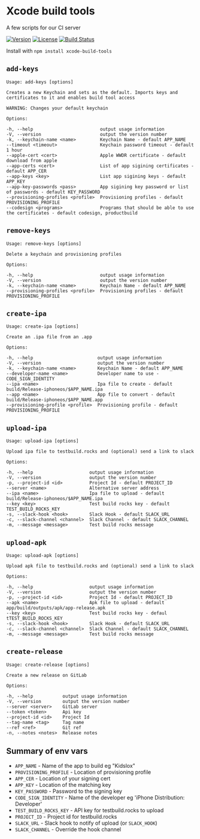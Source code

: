 # Xcode build tools

A few scripts for our CI server

[![Version](https://img.shields.io/npm/v/xcode-build-tools.svg)](https://www.npmjs.com/package/xcode-build-tools)
[![License](https://img.shields.io/npm/l/xcode-build-tools.svg)](https://www.npmjs.com/package/xcode-build-tools)
[![Build Status](https://travis-ci.org/ekreative/xcode-build-tools.svg?branch=master)](https://travis-ci.org/ekreative/xcode-build-tools)

Install with `npm install xcode-build-tools`

## `add-keys`

    Usage: add-keys [options]
    
    Creates a new Keychain and sets as the default. Imports keys and certificates to it and enables build tool access
    
    WARNING: Changes your default keychain
    
    Options:
    
    -h, --help                         output usage information
    -V, --version                      output the version number
    -k, --keychain-name <name>         Keychain Name - default APP_NAME
    --timeout <timeout>                Keychain password timeout - default 1 hour
    --apple-cert <cert>                Apple WWDR certificate - default download from apple
    --app-certs <cert>                 List of app sigining certificates - default APP_CER
    --app-keys <key>                   List app sigining keys - default APP_KEY
    --app-key-passwords <pass>         App sigining key password or list of passwords - default KEY_PASSWORD
    --provisioning-profiles <profile>  Provisioning profiles - default PROVISIONING_PROFILE
    --codesign <programs>              Programs that should be able to use the certificates - default codesign, productbuild
    
## `remove-keys`

    Usage: remove-keys [options]
    
    Delete a keychain and provisioning profiles
    
    Options:
    
    -h, --help                         output usage information
    -V, --version                      output the version number
    -k, --keychain-name <name>         Keychain Name - default APP_NAME
    --provisioning-profiles <profile>  Provisioning profiles - default PROVISIONING_PROFILE
    
## `create-ipa`
    
    Usage: create-ipa [options]
    
    Create an .ipa file from an .app
    
    Options:
    
    -h, --help                        output usage information
    -V, --version                     output the version number
    -k, --keychain-name <name>        Keychain Name - default APP_NAME
    --developer-name <name>           Developer name to use - CODE_SIGN_IDENTITY
    --ipa <name>                      Ipa file to create - default build/Release-iphoneos/$APP_NAME.ipa
    --app <name>                      App file to convert - default build/Release-iphoneos/$APP_NAME.app
    --provisioning-profile <profile>  Provisioning profile - default PROVISIONING_PROFILE

## `upload-ipa`

    Usage: upload-ipa [options]
    
    Upload ipa file to testbuild.rocks and (optional) send a link to slack
    
    Options:
    
    -h, --help                     output usage information
    -V, --version                  output the version number
    -p, --project-id <id>          Project Id - default PROJECT_ID
    --server <name>                Alternative server address
    --ipa <name>                   Ipa file to upload - default build/Release-iphoneos/$APP_NAME.ipa
    --key <key>                    Test build rocks key - default TEST_BUILD_ROCKS_KEY
    -s, --slack-hook <hook>        Slack Hook - default SLACK_URL
    -c, --slack-channel <channel>  Slack Channel - default SLACK_CHANNEL
    -m, --message <message>        Test build rocks message
    
## `upload-apk`

    Usage: upload-apk [options]
    
    Upload apk file to testbuild.rocks and (optional) send a link to slack
    
    Options:
    
    -h, --help                     output usage information
    -V, --version                  output the version number
    -p, --project-id <id>          Project Id - default PROJECT_ID
    --apk <name>                   Apk file to upload - default app/build/outputs/apk/app-release.apk
    --key <key>                    Test build rocks key - defaul tTEST_BUILD_ROCKS_KEY
    -s, --slack-hook <hook>        Slack Hook - default SLACK_URL
    -c, --slack-channel <channel>  Slack Channel - default SLACK_CHANNEL
    -m, --message <message>        Test build rocks message

## `create-release`

    Usage: create-release [options]
    
    Create a new release on GitLab
    
    Options:
    
    -h, --help           output usage information
    -V, --version        output the version number
    --server <server>    GitLab server
    --token <token>      Api key
    --project-id <id>    Project Id
    --tag-name <tag>     Tag name
    --ref <ref>          Git ref
    -n, --notes <notes>  Release notes

## Summary of env vars

* `APP_NAME` - Name of the app to build eg "Kidslox"
* `PROVISIONING_PROFILE` - Location of provisioning profile
* `APP_CER` - Location of your signing cert
* `APP_KEY` - Location of the matching key
* `KEY_PASSWORD` - Password to the signing key
* `CODE_SIGN_IDENTITY` - Name of the developer eg 'iPhone Distribution: Developer'
* `TEST_BUILD_ROCKS_KEY` - API key for testbuild.rocks to upload
* `PROJECT_ID` - Project id for testbuild.rocks
* `SLACK_URL` - Slack hook to notify of upload (or `SLACK_HOOK`)
* `SLACK_CHANNEL` - Override the hook channel
